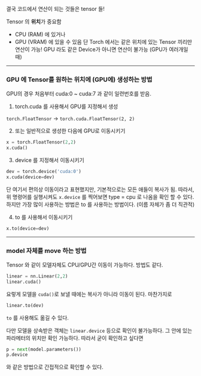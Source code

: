 

결국 코드에서 연산이 되는 것들은 tensor 들!

Tensor 의 **위치**가 중요함 
- CPU (RAM) 에 있거나
- GPU (VRAM) 에 있을 수 있음
단 Torch 에서는 같은 위치에 있는 Tensor 끼리만 연산이 가능! GPU 라도 같은 Device가 아니면 연산이 불가능 (GPU가 여러개일 때)


----

### GPU 에 Tensor를  원하는 위치에 (GPU에) 생성하는 방법


GPU의 경우 처음부터 cuda:0 ~ cuda:7 과 같이 일련번호를 받음.

1) torch.cuda 를 사용해서 GPU를 지정해서 생성

`torch.FloatTensor` -> `torch.cuda.FloatTensor(2, 2)`


2) 또는 일반적으로 생성한 다음에 GPU로 이동시키기

```python
x = torch.FloatTensor(2,2)
x.cuda()
```

3) device 를 지정해서 이동시키기

``` python
dev = torch.device('cuda:0')
x.cuda(device=dev)
```

단 여기서 편의상 이동이라고 표현했지만, 기본적으로는 모든 애들이 복사가 됨.
따라서, 위 명령어를 실행시켜도 `x.device` 를 찍어보면 type = cpu 로 나옴을 확인 할 수 있다. 하지만 가장 많이 사용하는 방법은 to 를 사용하는 방법이다. (이름 자체가 좀 더 직관적)


4) to 를 사용해서 이동시키기

```python
x.to(device=dev)
```



---- 


### model 자체를 move 하는 방법


 Tensor 와 같이 모델자체도 CPU/GPU간 이동이 가능하다. 방법도 같다.
 
```python
linear = nn.Linear(2,2)
linear.cuda()
```

요렇게 모델을 `cuda()`로 보낼 때에는 복사가 아니라 이동이 된다.  마찬가지로

```python
linear.to(dev)
```

`to`   를 사용해도 옮길 수 있다. 

다만 모델을 상속받은 객체는 `linear.device` 등으로 확인이 불가능하다. 그 안에 있는 파라메터의 위치만 확인 가능하다. 따라서 굳이 확인하고 싶다면

```python
p = next(model.parameters()) 
p.device 
```

와 같은 방법으로 간접적으로 확인할 수 있다. 


